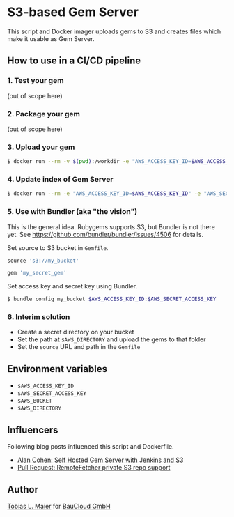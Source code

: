 # S3-based Gem Server

This script and Docker imager uploads gems to S3 and creates files which make it usable as Gem Server.

## How to use in a CI/CD pipeline

### 1. Test your gem
(out of scope here)

### 2. Package your gem
(out of scope here)

### 3. Upload your gem

```bash
$ docker run --rm -v $(pwd):/workdir -e "AWS_ACCESS_KEY_ID=$AWS_ACCESS_KEY_ID" -e "AWS_SECRET_ACCESS_KEY=$AWS_SECRET_ACCESS_KEY" -e "AWS_BUCKET=$AWS_BUCKET" s3-gemserver upload
```

### 4. Update index of Gem Server

```bash
$ docker run --rm -e "AWS_ACCESS_KEY_ID=$AWS_ACCESS_KEY_ID" -e "AWS_SECRET_ACCESS_KEY=$AWS_SECRET_ACCESS_KEY" -e "AWS_BUCKET=$AWS_BUCKET" s3-gemserver update_index
```

### 5. Use with Bundler (aka "the vision")

This is the general idea. Rubygems supports S3, but Bundler is not there yet.
See https://github.com/bundler/bundler/issues/4506 for details.

Set source to S3 bucket in `Gemfile`.

```ruby
source 's3://my_bucket'

gem 'my_secret_gem'
```

Set access key and secret key using Bundler.

```bash
$ bundle config my_bucket $AWS_ACCESS_KEY_ID:$AWS_SECRET_ACCESS_KEY
```

### 6. Interim solution

* Create a secret directory on your bucket
* Set the path at `$AWS_DIRECTORY` and upload the gems to that folder
* Set the `source` URL and path in the `Gemfile`

## Environment variables

* `$AWS_ACCESS_KEY_ID`
* `$AWS_SECRET_ACCESS_KEY`
* `$AWS_BUCKET`
* `$AWS_DIRECTORY`

## Influencers
Following blog posts influenced this script and Dockerfile.

* [Alan Cohen: Self Hosted Gem Server with Jenkins and S3](https://eng.climate.com/2014/04/10/self-hosted-gem-server-with-jenkins-and-s3/)
* [Pull Request: RemoteFetcher private S3 repo support](https://github.com/rubygems/rubygems/pull/856)

## Author

[Tobias L. Maier](http://tobiasmaier.info) for [BauCloud GmbH](https://www.baucloud.com)
